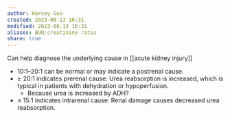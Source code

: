 ```yaml
---
author: Harvey Guo
created: 2023-08-13 16:31
modified: 2023-08-13 16:31
aliases: BUN:creatinine ratio
share: true
---
```


Can help diagnose the underlying cause in [[acute kidney injury]]
- 10:1–20:1 can be normal or may indicate a postrenal cause.
- ≥ 20:1 indicates prerenal cause: Urea reabsorption is increased, which is typical in patients with dehydration or hypoperfusion. 
	- Because urea is increased by ADH?
- ≤ 15:1 indicates intrarenal cause: Renal damage causes decreased urea reabsorption.